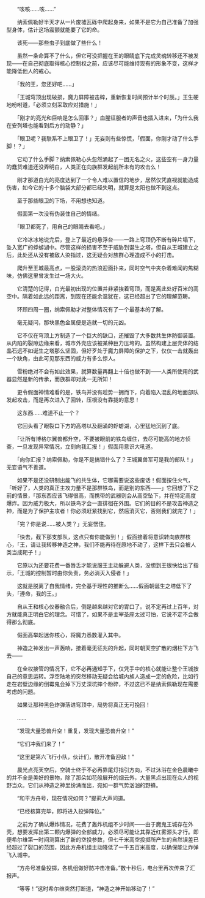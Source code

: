 　　“咳咳……咳……”

　　纳索佩勒好半天才从一片废墟瓦砾中爬起身来，如果不是它为自己准备了加强型身体，估计这场震颤就能要了它的命。

　　该死——那些虫子到底做了些什么！

　　虽然一条命算不了什么，但它可没把握在王的眼睛底下完成灵魂转移还不被发现——在自己彻底取得核心控制权之前，应该尽可能维持现有的形象不变，这样才能降低他人的戒心。

　　「我的王，您还好吧……」

　　「王城穹顶出现破损，魔力屏障被击碎，重新恢复时间预计半个时辰。」王生硬地吩咐道，「必须立刻采取应对措施！」

　　「刚才的亮光和巨响是怎么回事？」血腥征服者的声音也插入进来，「为什么我在安列塔也能看到后方的动静？」

　　「眼卫呢？我联系不上眼卫了！」无妄则有些惊慌，「假面，你刚才动了什么手脚！？」

　　它动了什么手脚？纳索佩勒心头忽然涌起了一团无名之火，这些空有一身力量的蠢货难道还没弄明白，人类正在向族群发起前所未有的攻击么！

　　刚才那道白光的亮度达到了一个令人难以置信的地步，居然仅凭直视就能造成伤害，如今它的十多个脑袋大部分都已经失明，就算是太阳也做不到这点。

　　至于那些眼卫的下场，不用想也知道。

　　假面第一次没有伪装住自己的情绪。

　　「眼卫都死了，用自己的眼睛去看吧。」

　　它冷冰冰地说完后，登上了最近的悬浮台——一路上穹顶仍不断有碎片塌下，坠入宽广的蜉蝣湖中。尽管这样的损害不至于威胁到诞生之塔，但自从王城建立之后，此处还从没有被敌人染指过，这无疑会对族群心理造成不小的打击。

　　爬升至王城最高点，一股滚烫的热浪迎面扑来，同时空气中夹杂着难闻的焦糊味，仿佛这里曾发生过一场大火。

　　它清楚的记得，白光最初出现的位置并非紧挨着穹顶，而是离此处好百米的高空中。隔着如此远的距离，到现在还能余温犹在，这已经超出了它的理解范畴。

　　环顾四周一圈，纳索佩勒才对整体情况有了一个最基本的了解。

　　毫无疑问，那块黑色金属便是造就一切的元凶。

　　它不仅在穹顶上方制造了一个巨大的缺口，还摧毁了大多数共生体防御装置。从内陷的裂隙边缘来看，城市外壳应该被某种巨力压垮的。虽然构建上层壳体的结晶石远不如诞生之塔那么坚固，但好歹处于魔力屏障的保护之下，仅仅一击就轰出一个缺角，由此可见那东西的威力有多么惊人。

　　雪粉绝对不会有如此效果，就算数量再翻上十倍也做不到——人类所使用的武器显然是新的传承，而族群却对此一无所知！

　　更令假面神情难看的是，铁鸟并没有趁势一拥而下，向着陷入混乱的地面部队发起攻击，而是再次进入了回转，压根没有靠拢的意思！

　　这东西……难道不止一个？

　　它回头看了眼裂口下方的高塔以及翻涌的蜉蝣湖，心里猛地沉到了底。

　　「让所有博格尔翼兽都升空，不要被眼前的铁鸟缠住，去尽可能高的地方侦查，一旦发现异常情况，立刻向我汇报！」假面用意识大吼道。

　　「向你汇报？纳索佩勒，你是不是搞错什么了？王城翼兽军可是我的部队！」无妄语气不善道。

　　如果不是还没研制出能飞的共生体，它哪需要说这些废话！假面按住火气，「听好了，人类的真正主攻力量不是那群铁鸟，而是别的东西——」它回想了下之前的情景，「那东西应该飞得很高，而携带的武器则会从高空坠下，并在特定高度爆炸。因为威力极大，所以铁鸟才会一直徘徊在外围。它们的目的不是攻击神造之神，而是为了保护主攻者！你必须赶紧找到它，然后消灭它，否则我们就完了！」

　　「完？你是说……被人类？」无妄愣住。

　　「快去，截下那支部队，这点只有你能做到！」假面接着将意识转向族群核心，「王，请让我转移神造之神，我们不能再待在原地不动了，这样下去只会被人类当成靶子！」

　　它原以为还要花费一番唇舌才能说服王主动躲避人类，没想到王很快给出了指示，「王城的控制暂时由你负责，务必消灭入侵者！」

　　这就是脱离了自我情绪，完全基于理性的推断么……假面朝诞生之塔低下了头，「遵命，我的王。」

　　自从王和核心仪器融合后，倒是越来越对它的胃口了。说不定再过上百年，对方就能真正明白它的理念。可惜了，如果不是主宰圣座太过可怕，它说不定不会做得那么彻底。

　　假面高举起迷你核心，将魔力悉数灌入其中。

　　神造之神发出一声轰响，接着毫无征兆的升起，同时朝天空扩散的烟柱下方飞去——

　　在全权接管的情况下，它不必再通知手下，仅凭手中的核心就能让整个王城按自己的意思运转。浮空陆地的突然移动无疑会给城内族人造成一定的危险，比如行走在岩壁边缘的倒霉鬼会掉下万丈深坑摔个粉碎，不过这已不是纳索佩勒现在需要考虑的问题。

　　如果让那种黑色炸弹落进穹顶中，局势将真正无可挽回！

　　……

　　“发现大量恐兽升空！重复，发现大量恐兽升空！”

　　“它们冲我们来了！”

　　“这里是第六飞行小队，伙计们，散开准备迎敌！”

　　晨光点亮天空后，空骑士终于不必再靠尾灯指引方向，不过沐浴在金色晨曦中的并不全是美好的景物，除了那朵如花般展开的烟云外，大量黑点出现在众人的视野当众。它们从神造之神里纷涌而出，宛如一群气势汹汹的野蜂。

　　“和平方舟号，现在情况如何？”提莉大声问道。

　　“已经核算完毕，即将进入投弹阵位。”

　　之前为了确认爆炸情况，花费了轰炸机组不少时间——由于魔鬼王城存在外壳，想要发挥出第二颗内爆弹的全部威力，必须尽可能让其靠近红雾源头才行。即便希尔维第一时间测算出了新的空投参数，但七千米高空投掷所产生的自然误差已经超过了裂口的范围，因此方舟机组主动降低了一千五百米高度，以确保能让炸弹飞入城中。

　　“方舟号准备投掷，各机组做好防冲击准备。”数十秒后，电台里再次传来了汇报声。

　　“等等！”这时希尔维突然打断道，“神造之神开始移动了！”
